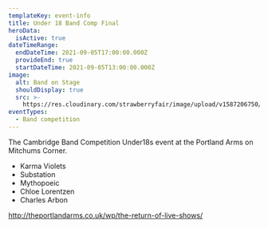 ```yaml
---
templateKey: event-info
title: Under 18 Band Comp Final
heroData:
  isActive: true
dateTimeRange:
  endDateTime: 2021-09-05T17:00:00.000Z
  provideEnd: true
  startDateTime: 2021-09-05T13:00:00.000Z
image:
  alt: Band on Stage
  shouldDisplay: true
  src: >-
    https://res.cloudinary.com/strawberryfair/image/upload/v1587206750/Events/band-comp-jump_bbclzx.jpg
eventTypes:
  - Band competition
---
```

The Cambridge Band Competition Under18s event at the Portland Arms on Mitchums Corner.

* Karma Violets
* Substation
* Mythopoeic
* Chloe Lorentzen
* Charles Arbon

<http://theportlandarms.co.uk/wp/the-return-of-live-shows/>
